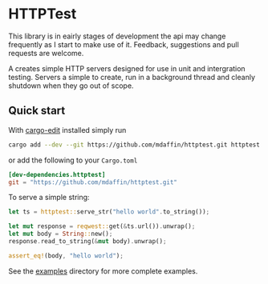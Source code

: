 # HTTPTest

This library is in eairly stages of development the api may change frequently
as I start to make use of it. Feedback, suggestions and pull requests are
welcome.

A creates simple HTTP servers designed for use in unit and intergration
testing. Servers a simple to create, run in a background thread and cleanly
shutdown when they go out of scope.

## Quick start

With [cargo-edit](https://github.com/killercup/cargo-edit) installed simply run

```bash
cargo add --dev --git https://github.com/mdaffin/httptest.git httptest
```

or add the following to your `Cargo.toml`

```toml
[dev-dependencies.httptest]
git = "https://github.com/mdaffin/httptest.git"
```

To serve a simple string:

```rust
let ts = httptest::serve_str("hello world".to_string());

let mut response = reqwest::get(&ts.url()).unwrap();
let mut body = String::new();
response.read_to_string(&mut body).unwrap();

assert_eq!(body, "hello world");
```

See the [examples](examples) directory for more complete examples.
